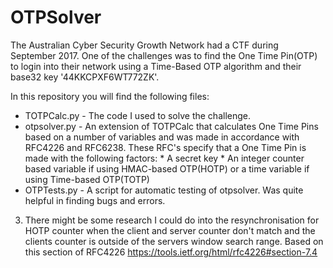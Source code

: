# OTPSolver
The Australian Cyber Security Growth Network had a CTF during September 2017. 
One of the challenges was to find the One Time Pin(OTP) to login into their network using a Time-Based OTP algorithm and their base32 key '44KKCPXF6WT772ZK'.

In this repository you will find the following files:
* TOTPCalc.py - The code I used to solve the challenge.
* otpsolver.py - An extension of TOTPCalc that calculates One Time Pins based on a number of variables and was made
                 in accordance with RFC4226 and RFC6238. These RFC's specify that a One Time Pin is made with
                 the following factors: * A secret key
                                        * An integer counter based variable if using HMAC-based OTP(HOTP) or a time variable if using Time-based OTP(TOTP) 
* OTPTests.py - A script for automatic testing of otpsolver. Was quite helpful in finding bugs and errors.


3. There might be some research I could do into the resynchronisation for HOTP counter when the client and server counter don't match and the clients counter is outside of the servers window search range. Based on this section of RFC4226 https://tools.ietf.org/html/rfc4226#section-7.4
